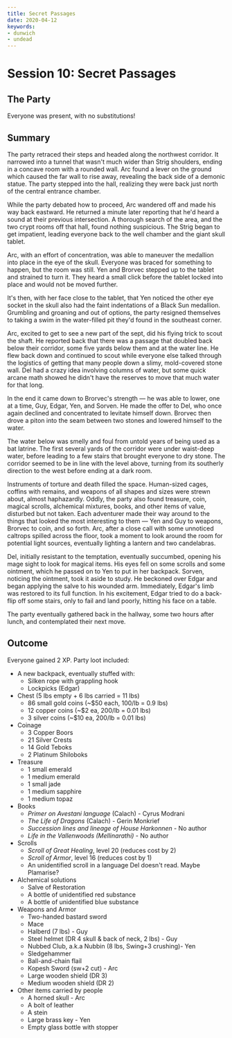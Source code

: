 ```yaml
---
title: Secret Passages
date: 2020-04-12
keywords:
- dunwich
- undead
---
```


# Session 10: Secret Passages

## The Party

Everyone was present, with no substitutions!

## Summary

The party retraced their steps and headed along the northwest corridor.
It narrowed into a tunnel that wasn't much wider than Strig shoulders, ending in a concave room with a rounded wall.
Arc found a lever on the ground which caused the far wall to rise away, revealing the back side of a demonic statue.
The party stepped into the hall, realizing they were back just north of the central entrance chamber.

While the party debated how to proceed, Arc wandered off and made his way back eastward.
He returned a minute later reporting that he'd heard a sound at their previous intersection.
A thorough search of the area, and the two crypt rooms off that hall, found nothing suspicious.
The Strig began to get impatient, leading everyone back to the well chamber and the giant skull tablet.

Arc, with an effort of concentration, was able to maneuver the medallion into place in the eye of the skull.
Everyone was braced for something to happen, but the room was still.
Yen and Brorvec stepped up to the tablet and strained to turn it.
They heard a small click before the tablet locked into place and would not be moved further.

It's then, with her face close to the tablet, that Yen noticed the other eye socket in the skull also had the faint indentations of a Black Sun medallion.
Grumbling and groaning and out of options, the party resigned themselves to taking a swim in the water-filled pit they'd found in the southeast corner.

Arc, excited to get to see a new part of the sept, did his flying trick to scout the shaft.
He reported back that there was a passage that doubled back below their corridor, some five yards below them and at the water line.
He flew back down and continued to scout while everyone else talked through the logistics of getting that many people down a slimy, mold-covered stone wall.
Del had a crazy idea involving columns of water, but some quick arcane math showed he didn't have the reserves to move that much water for that long.

In the end it came down to Brorvec's strength — he was able to lower, one at a time, Guy, Edgar, Yen, and Sorven.
He made the offer to Del, who once again declined and concentrated to levitate himself down.
Brorvec then drove a piton into the seam between two stones and lowered himself to the water.

The water below was smelly and foul from untold years of being used as a bat latrine.
The first several yards of the corridor were under waist-deep water, before leading to a few stairs that brought everyone to dry stone.
The corridor seemed to be in line with the level above, turning from its southerly direction to the west before ending at a dark room.

Instruments of torture and death filled the space.
Human-sized cages, coffins with remains, and weapons of all shapes and sizes were strewn about, almost haphazardly.
Oddly, the party also found treasure, coin, magical scrolls, alchemical mixtures, books, and other items of value, disturbed but not taken.
Each adventurer made their way around to the things that looked the most interesting to them — Yen and Guy to weapons, Brorvec to coin, and so forth.
Arc, after a close call with some unnoticed caltrops spilled across the floor, took a moment to look around the room for potential light sources, eventually lighting a lantern and two candelabras.

Del, initially resistant to the temptation, eventually succumbed, opening his mage sight to look for magical items.
His eyes fell on some scrolls and some ointment, which he passed on to Yen to put in her backpack.
Sorven, noticing the ointment, took it aside to study.
He beckoned over Edgar and began applying the salve to his wounded arm.
Immediately, Edgar's limb was restored to its full function.
In his excitement, Edgar tried to do a back-flip off some stairs, only to fail and land poorly, hitting his face on a table.

The party eventually gathered back in the hallway, some two hours after lunch, and contemplated their next move.

## Outcome

Everyone gained 2 XP.
Party loot included:

* A new backpack, eventually stuffed with:
    * Silken rope with grappling hook
    * Lockpicks (Edgar)
* Chest (5 lbs empty + 6 lbs carried = 11 lbs)
    * 86 small gold coins (~$50 each, 100/lb = 0.9 lbs)
    * 12 copper coins (~$2 ea, 200/lb = 0.01 lbs)
    * 3 silver coins (~$10 ea, 200/lb = 0.01 lbs)
* Coinage
    * 3 Copper Boors
    * 21 Silver Crests
    * 14 Gold Teboks
    * 2 Platinum Shiloboks
* Treasure
    * 1 small emerald
    * 1 medium emerald
    * 1 small jade
    * 1 medium sapphire
    * 1 medium topaz
* Books
    * _Primer on Avestani language_ (Calach) - Cyrus Modrani
    * _The Life of Dragons_ (Calach) - Gerin Monkrief
    * _Succession lines and lineage of House Harkonnen_ - No author
    * _Life in the Vallenwoods (Mellinarathi)_ - No author
* Scrolls
    * _Scroll of Great Healing_, level 20 (reduces cost by 2)
    * _Scroll of Armor_, level 16 (reduces cost by 1)
    * An unidentified scroll in a language Del doesn't read.  Maybe Plamarise?
* Alchemical solutions
    * Salve of Restoration
    * A bottle of unidentified red substance
    * A bottle of unidentified blue substance
* Weapons and Armor
    * Two-handed bastard sword
    * Mace
    * Halberd (7 lbs) - Guy
    * Steel helmet (DR 4 skull & back of neck, 2 lbs) - Guy
    * Nubbed Club, a.k.a Nubbin (8 lbs, Swing+3 crushing)- Yen
    * Sledgehammer
    * Ball-and-chain flail
    * Kopesh Sword (sw+2 cut) - Arc
    * Large wooden shield (DR 3)
    * Medium wooden shield (DR 2)
* Other items carried by people
    * A horned skull - Arc
    * A bolt of leather
    * A stein
    * Large brass key - Yen
    * Empty glass bottle with stopper

